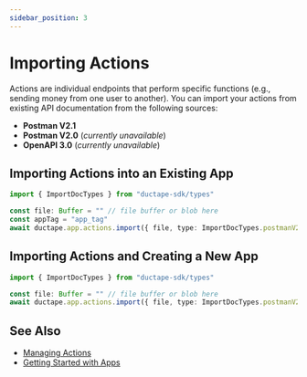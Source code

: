 ```yaml
---
sidebar_position: 3
---
```


# Importing Actions

Actions are individual endpoints that perform specific functions (e.g., sending money from one user to another). You can import your actions from existing API documentation from the following sources:

- **Postman V2.1**
- **Postman V2.0** (*currently unavailable*)
- **OpenAPI 3.0** (*currently unavailable*)

## Importing Actions into an Existing App

```ts
import { ImportDocTypes } from "ductape-sdk/types"

const file: Buffer = "" // file buffer or blob here
const appTag = "app_tag"
await ductape.app.actions.import({ file, type: ImportDocTypes.postmanV21, appTag });
```

## Importing Actions and Creating a New App

```ts
import { ImportDocTypes } from "ductape-sdk/types"

const file: Buffer = "" // file buffer or blob here
await ductape.app.actions.import({ file, type: ImportDocTypes.postmanV21 });
```

## See Also

* [Managing Actions](./update-action.md)
* [Getting Started with Apps](./getting-started.md)